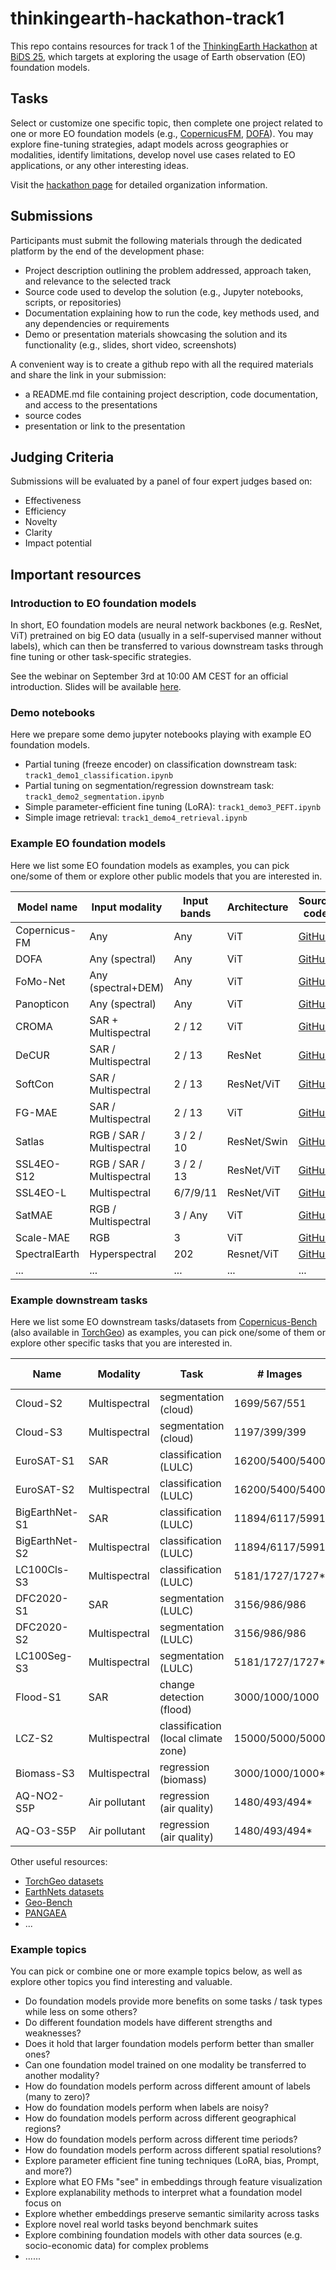 # thinkingearth-hackathon-track1

This repo contains resources for track 1 of the [ThinkingEarth Hackathon](https://thinkingearth-hackathon.devpost.com/?_gl=1*u5l5q*_ga*MTU5NDcyMTA0My4xNzUwMDg1MDYw) at [BiDS 25](https://www.bigdatafromspace2025.org/satellite-event-submission), which targets at exploring the usage of Earth observation (EO) foundation models. 

## Tasks
Select or customize one specific topic, then complete one project related to one or more EO foundation models (e.g., [CopernicusFM](https://arxiv.org/abs/2503.11849), [DOFA](https://arxiv.org/abs/2403.15356)). You may explore fine-tuning strategies, adapt models across geographies or modalities, identify limitations, develop novel use cases related to EO applications, or any other interesting ideas. 

Visit the [hackathon page](https://thinkingearth-hackathon.devpost.com/?_gl=1*u5l5q*_ga*MTU5NDcyMTA0My4xNzUwMDg1MDYw) for detailed organization information.

## Submissions
Participants must submit the following materials through the dedicated platform by the end of the development phase:
- Project description outlining the problem addressed, approach taken, and relevance to the selected track
- Source code used to develop the solution (e.g., Jupyter notebooks, scripts, or repositories)
- Documentation explaining how to run the code, key methods used, and any dependencies or requirements
- Demo or presentation materials showcasing the solution and its functionality (e.g., slides, short video, screenshots)

A convenient way is to create a github repo with all the required materials and share the link in your submission:
- a README.md file containing project description, code documentation, and access to the presentations
- source codes
- presentation or link to the presentation

## Judging Criteria
Submissions will be evaluated by a panel of four expert judges based on:
- Effectiveness
- Efficiency
- Novelty
- Clarity
- Impact potential

## Important resources

### Introduction to EO foundation models

In short, EO foundation models are neural network backbones (e.g. ResNet, ViT) pretrained on big EO data (usually in a self-supervised manner without labels), which can then be transferred to various downstream tasks through fine tuning or other task-specific strategies.

See the webinar on September 3rd at 10:00 AM CEST for an official introduction. Slides will be available [here](https://example.com).

### Demo notebooks

Here we prepare some demo jupyter notebooks playing with example EO foundation models.
- Partial tuning (freeze encoder) on classification downstream task: `track1_demo1_classification.ipynb`
- Partial tuning on segmentation/regression downstream task: `track1_demo2_segmentation.ipynb`
- Simple parameter-efficient fine tuning (LoRA): `track1_demo3_PEFT.ipynb`
- Simple image retrieval: `track1_demo4_retrieval.ipynb`


### Example EO foundation models 

Here we list some EO foundation models as examples, you can pick one/some of them or explore other public models that you are interested in.

| Model name    | Input modality            | Input bands | Architecture | Source code                                                                | Torchgeo support                                                                   |
|---------------|---------------------------|-------------|--------------|----------------------------------------------------------------------------|------------------------------------------------------------------------------------|
| Copernicus-FM | Any                       | Any         | ViT          | [GitHub](https://github.com/zhu-xlab/Copernicus-FM/tree/main/Copernicus-FM) | [weights](https://torchgeo.readthedocs.io/en/stable/api/models.html#copernicus-fm)  |
| DOFA          | Any (spectral)            | Any         | ViT          | [GitHub](https://github.com/zhu-xlab/DOFA)                                  | [weights](https://torchgeo.readthedocs.io/en/stable/api/models.html#dofa)           |
| FoMo-Net      | Any (spectral+DEM)        | Any         | ViT          | [GitHub](https://github.com/RolnickLab/FoMo-Bench)                          | -                                                                                  |
| Panopticon    | Any (spectral)            | Any         | ViT          | [GitHub](https://github.com/Panopticon-FM/panopticon)                       | [weights](https://torchgeo.readthedocs.io/en/stable/api/models.html#panopticon)      |
| CROMA         | SAR + Multispectral       | 2 / 12      | ViT          | [GitHub](https://github.com/antofuller/CROMA)                               | [weights](https://torchgeo.readthedocs.io/en/stable/api/models.html#croma)           |
| DeCUR         | SAR / Multispectral       | 2 / 13      | ResNet       | [GitHub](https://github.com/zhu-xlab/DeCUR)                                 | [weights](https://torchgeo.readthedocs.io/en/stable/api/models.html#sentinel-2)      |
| SoftCon       | SAR / Multispectral       | 2 / 13      | ResNet/ViT   | [GitHub](https://github.com/zhu-xlab/softcon)                               | [weights](https://torchgeo.readthedocs.io/en/stable/api/models.html#sentinel-2)      |
| FG-MAE        | SAR / Multispectral       | 2 / 13      | ViT          | [GitHub](https://github.com/zhu-xlab/FGMAE)                                 | [weights](https://torchgeo.readthedocs.io/en/stable/api/models.html#sentinel-2)      |
| Satlas        | RGB / SAR / Multispectral | 3 / 2 / 10  | ResNet/Swin  | [GitHub](https://github.com/allenai/satlas)                                 | [weights](https://torchgeo.readthedocs.io/en/stable/api/models.html#naip)            |
| SSL4EO-S12    | RGB / SAR / Multispectral | 3 / 2 / 13  | ResNet/ViT   | [GitHub](https://github.com/zhu-xlab/SSL4EO-S12)                            | [weights](https://torchgeo.readthedocs.io/en/stable/api/models.html#sentinel-2)      |
| SSL4EO-L      | Multispectral             | 6/7/9/11    | ResNet/ViT   | [GitHub](https://github.com/microsoft/torchgeo)                             | [weights](https://torchgeo.readthedocs.io/en/stable/api/models.html#landsat)         |
| SatMAE        | RGB / Multispectral       | 3 / Any     | ViT          | [GitHub](https://github.com/sustainlab-group/SatMAE)                        | -                                                                                  |
| Scale-MAE     | RGB                       | 3           | ViT          | [GitHub](https://github.com/bair-climate-initiative/scale-mae)              | [weights](https://torchgeo.readthedocs.io/en/stable/api/models.html#sensor-agnostic) |
| SpectralEarth     | Hyperspectral                       | 202           | Resnet/ViT          | [GitHub](https://github.com/AABNassim/spectral_earth)              | - |
| ... | ... | ... | ... | ... | ... |

### Example downstream tasks

Here we list some EO downstream tasks/datasets from [Copernicus-Bench](https://github.com/zhu-xlab/Copernicus-FM/tree/main/Copernicus-Bench) (also available in [TorchGeo](https://torchgeo.readthedocs.io/en/stable/api/datasets.html#copernicus-bench)) as examples, you can pick one/some of them or explore other specific tasks that you are interested in.

| Name           | Modality      | Task                                | # Images        | Image Size         | # Classes |
|----------------|---------------|-------------------------------------|-----------------|--------------------|-----------|
| Cloud-S2       | Multispectral | segmentation (cloud)                | 1699/567/551    | 512x512x13         | 4         |
| Cloud-S3       | Multispectral | segmentation (cloud)                | 1197/399/399    | 256x256x21         | 5         |
| EuroSAT-S1     | SAR           | classification (LULC)               | 16200/5400/5400 | 64x64x2            | 10        |
| EuroSAT-S2     | Multispectral | classification (LULC)               | 16200/5400/5400 | 64x64x13           | 10        |
| BigEarthNet-S1 | SAR           | classification (LULC)               | 11894/6117/5991 | 120x120x12         | 19        |
| BigEarthNet-S2 | Multispectral | classification (LULC)               | 11894/6117/5991 | 120x120x12         | 19        |
| LC100Cls-S3    | Multispectral | classification (LULC)               | 5181/1727/1727* | 96x96x21           | 23        |
| DFC2020-S1     | SAR           | segmentation (LULC)                 | 3156/986/986    | 256x256x13         | 10        |
| DFC2020-S2     | Multispectral | segmentation (LULC)                 | 3156/986/986    | 256x256x13         | 10        |
| LC100Seg-S3    | Multispectral | segmentation (LULC)                 | 5181/1727/1727* | 96x96x21 (288x288) | 23        |
| Flood-S1       | SAR           | change detection (flood)            | 3000/1000/1000  | 224x224x2          | 3         |
| LCZ-S2         | Multispectral | classification (local climate zone) | 15000/5000/5000 | 32x32x10           | 17        |
| Biomass-S3     | Multispectral | regression (biomass)                | 3000/1000/1000* | 96x96x21 (288x288) | 1         |
| AQ-NO2-S5P     | Air pollutant | regression (air quality)            | 1480/493/494*   | 56x56x1            | 1         |
| AQ-O3-S5P      | Air pollutant | regression (air quality)            | 1480/493/494*   | 56x56x1            | 1         |

Other useful resources:
- [TorchGeo datasets](https://torchgeo.readthedocs.io/en/stable/api/datasets.html#) 
- [EarthNets datasets](https://earthnets.retool.com/embedded/public/676aa812-0dca-4e3b-a596-b043d852571d)
- [Geo-Bench](https://github.com/ServiceNow/geo-bench)
- [PANGAEA](https://github.com/VMarsocci/pangaea-bench)
- ...

### Example topics

You can pick or combine one or more example topics below, as well as explore other topics you find interesting and valuable.

- Do foundation models provide more benefits on some tasks / task types while less on some others?
- Do different foundation models have different strengths and weaknesses?
- Does it hold that larger foundation models perform better than smaller ones?
- Can one foundation model trained on one modality be transferred to another modality?
- How do foundation models perform across different amount of labels (many to zero)?
- How do foundation models perform when labels are noisy?
- How do foundation models perform across different geographical regions?
- How do foundation models perform across different time periods?
- How do foundation models perform across different spatial resolutions?
- Explore parameter efficient fine tuning techniques (LoRA, bias, Prompt, and more?)
- Explore what EO FMs "see" in embeddings through feature visualization
- Explore explanability methods to interpret what a foundation model focus on
- Explore whether embeddings preserve semantic similarity across tasks
- Explore novel real world tasks beyond benchmark suites
- Explore combining foundation models with other data sources (e.g. socio-economic data) for complex problems
- ......


